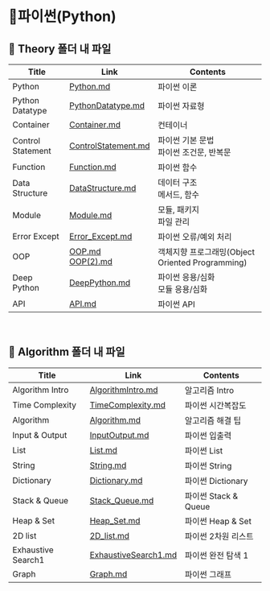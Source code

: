 # 📜파이썬(Python)



## 🛒 Theory 폴더 내 파일

| Title           | Link                                     | Contents                |
| --------------- | ---------------------------------------- | ----------------------- |
| Python | [Python.md](./Theory/Python.md) | 파이썬 이론 |
| Python Datatype   | [PythonDatatype.md](./Theory/PythonDatatype.md) | 파이썬 자료형                               |
| Container         | [Container.md](./Theory/Container.md)        | 컨테이너                                    |
| Control Statement | [ControlStatement.md](./Theory/ControlStatement.md) | 파이썬 기본 문법<br />파이썬 조건문, 반복문 |
| Function          | [Function.md](./Theory/Function.md)          | 파이썬 함수                                 |
| Data Structure | [DataStructure.md](./Theory/DataStructure.md) | 데이터 구조<br /> 메서드, 함수 |
| Module | [Module.md](./Theory/Module.md) | 모듈, 패키지<br /> 파일 관리 |
| Error Except | [Error_Except.md](./Theory/Error_Except.md) | 파이썬 오류/예외 처리 |
| OOP | [OOP.md](./Theory/OOP.md)<br />[OOP(2).md](./Theory/OOP(2).md) | 객체지향 프로그래밍(Object Oriented Programming) |
| Deep Python       | [DeepPython.md](./Theory/DeepPython.md)          | 파이썬 응용/심화<br />모듈 응용/심화             |
| API               | [API.md](./Theory/API.md)                        | 파이썬 API                                       |

<br/>

## 🛒 Algorithm 폴더 내 파일

| Title              | Link                                                      | Contents             |
| ------------------ | --------------------------------------------------------- | -------------------- |
| Algorithm Intro    | [AlgorithmIntro.md](./Algorithm/AlgorithmIntro.md)        | 알고리즘 Intro        |
| Time Complexity    | [TimeComplexity.md](./Algorithm/TimeComplexity.md)        | 파이썬 시간복잡도     |
| Algorithm          | [Algorithm.md](./Algorithm/Algorithm.md)                  | 알고리즘 해결 팁      |
| Input & Output     | [InputOutput.md](./Algorithm/InputOutput.md)              | 파이썬 입출력         |
| List               | [List.md](./Algorithm/List.md)                            | 파이썬 List          |
| String             | [String.md](./Algorithm/String.md)                        | 파이썬 String        |
| Dictionary         | [Dictionary.md](./Algorithm/Dictionary.md)                | 파이썬 Dictionary    |
| Stack & Queue      | [Stack_Queue.md](./Algorithm/Stack_Queue.md)              | 파이썬 Stack & Queue |
| Heap & Set         | [Heap_Set.md](./Algorithm/Heap_Set.md)                    | 파이썬 Heap & Set    |
| 2D list            | [2D_list.md](./Algorithm/2D_list.md)                      | 파이썬 2차원 리스트   |
| Exhaustive Search1 | [ExhaustiveSearch1.md](./Algorithm/ExhaustiveSearch1.md)  | 파이썬 완전 탐색 1    |
| Graph              | [Graph.md](./Algorithm/Graph.md)                          | 파이썬 그래프         |